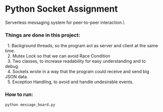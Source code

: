 # Python Socket Assignment
Serverless messaging system for peer-to-peer interaction.\

### Things are done in this project:
  1. Background threads, so the program act as server and client at the same time.\
  2. Mutex Lock so that we can avoid Race Condition\
  3. Two classes, to increase readability for easy understanding and to debug.\
  4. Sockets wrote in a way that the program could receive and send big JSON data.\
  5. Exception Handling, to avoid and handle undesirable events.

### How to run:
  `python message_board.py`
